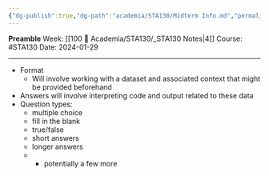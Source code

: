 ```yaml
---
{"dg-publish":true,"dg-path":"academia/STA130/Midterm Info.md","permalink":"/academia/sta-130/midterm-info/","created":"2024-01-29T13:17:34.401-05:00","updated":"2024-01-29T13:20:26.972-05:00"}
---
```


**Preamble**
Week: [[100 📒 Academia/STA130/_STA130 Notes\|4]]
Course: #STA130
Date: 2024-01-29

---

- Format
	- Will involve working with a dataset and associated context that might be provided beforehand
- Answers will involve interpreting code and output related to these data
- Question types:
	- multiple choice
	- fill in the blank
	- true/false
	- short answers
	- longer answers
	- + potentially a few more

